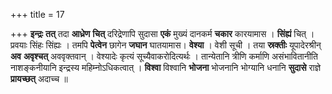 +++
title = 17

+++
**इन्द्रः** **तत्** तदा **आध्रेण** **चित्** दरिद्रेणापि सुदासा **एकं** मुख्यं दानकर्म **चकार** कारयामास । **सिंह्यं** चित् । प्रवयाः सिंहः सिंह्यः । तमपि **पेत्वेन** छागेन **जघान** घातयामास। **वेश्या** । वेशी सूची । तया **स्रक्तीः** यूपादेरश्रीन् **अव** **अवृश्चत्** अववृक्तवान् । वेश्यादेः कृत्यं सूच्यैवाकरोदित्यर्थः । तान्येतानि त्रीणि कर्माणि असंभावितानीति नाशङ्कनीयानि इन्द्रस्य महिम्नोऽधिकत्वात् । **विश्वा** विश्वानि **भोजना** भोजनानि भोग्यानि धनानि **सुदासे** राज्ञे **प्रायच्छत्** अदाच्च ॥